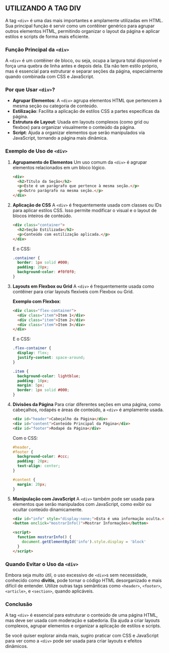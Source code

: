 ## UTILIZANDO A TAG DIV

A tag `<div>` é uma das mais importantes e amplamente utilizadas em HTML. Sua principal função é servir como um contêiner genérico para agrupar outros elementos HTML, permitindo organizar o layout da página e aplicar estilos e scripts de forma mais eficiente.

### Função Principal da `<div>`

A `<div>` é um contêiner de bloco, ou seja, ocupa a largura total disponível e força uma quebra de linha antes e depois dela. Ela não tem estilo próprio, mas é essencial para estruturar e separar seções da página, especialmente quando combinada com CSS e JavaScript.

### Por que Usar `<div>`?

- **Agrupar Elementos**: A `<div>` agrupa elementos HTML que pertencem à mesma seção ou categoria de conteúdo.
- **Estilização**: Facilita a aplicação de estilos CSS a partes específicas da página.
- **Estrutura de Layout**: Usada em layouts complexos (como grid ou flexbox) para organizar visualmente o conteúdo da página.
- **Script**: Ajuda a organizar elementos que serão manipulados via JavaScript, tornando a página mais dinâmica.

### Exemplo de Uso de `<div>`

1. **Agrupamento de Elementos**
   Um uso comum da `<div>` é agrupar elementos relacionados em um bloco lógico.

   ```html
   <div>
     <h2>Título da Seção</h2>
     <p>Este é um parágrafo que pertence à mesma seção.</p>
     <p>Outro parágrafo na mesma seção.</p>
   </div>
   ```

2. **Aplicação de CSS**
   A `<div>` é frequentemente usada com classes ou IDs para aplicar estilos CSS. Isso permite modificar o visual e o layout de blocos inteiros de conteúdo.

   ```html
   <div class="container">
     <h2>Seção Estilizada</h2>
     <p>Conteúdo com estilização aplicada.</p>
   </div>
   ```

   E o CSS:

   ```css
   .container {
     border: 1px solid #000;
     padding: 20px;
     background-color: #f0f0f0;
   }
   ```

3. **Layouts em Flexbox ou Grid**
   A `<div>` é frequentemente usada como contêiner para criar layouts flexíveis com Flexbox ou Grid.

   **Exemplo com Flexbox**:

   ```html
   <div class="flex-container">
     <div class="item">Item 1</div>
     <div class="item">Item 2</div>
     <div class="item">Item 3</div>
   </div>
   ```

   E o CSS:

   ```css
   .flex-container {
     display: flex;
     justify-content: space-around;
   }

   .item {
     background-color: lightblue;
     padding: 10px;
     margin: 5px;
     border: 1px solid #000;
   }
   ```

4. **Divisões da Página**
   Para criar diferentes seções em uma página, como cabeçalhos, rodapés e áreas de conteúdo, a `<div>` é amplamente usada.

   ```html
   <div id="header">Cabeçalho da Página</div>
   <div id="content">Conteúdo Principal da Página</div>
   <div id="footer">Rodapé da Página</div>
   ```

   Com o CSS:

   ```css
   #header,
   #footer {
     background-color: #ccc;
     padding: 20px;
     text-align: center;
   }

   #content {
     margin: 20px;
   }
   ```

5. **Manipulação com JavaScript**
   A `<div>` também pode ser usada para elementos que serão manipulados com JavaScript, como exibir ou ocultar conteúdo dinamicamente.

   ```html
   <div id="info" style="display:none;">Esta é uma informação oculta.</div>
   <button onclick="mostrarInfo()">Mostrar Informações</button>

   <script>
     function mostrarInfo() {
       document.getElementById('info').style.display = 'block'
     }
   </script>
   ```

### Quando Evitar o Uso da `<div>`

Embora seja muito útil, o uso excessivo de `<div>`s sem necessidade, conhecido como **divitis**, pode tornar o código HTML desorganizado e mais difícil de entender. Utilize outras tags semânticas como `<header>`, `<footer>`, `<article>`, e `<section>`, quando aplicáveis.

### Conclusão

A tag `<div>` é essencial para estruturar o conteúdo de uma página HTML, mas deve ser usada com moderação e sabedoria. Ela ajuda a criar layouts complexos, agrupar elementos e organizar a aplicação de estilos e scripts.

Se você quiser explorar ainda mais, sugiro praticar com CSS e JavaScript para ver como a `<div>` pode ser usada para criar layouts e efeitos dinâmicos.
